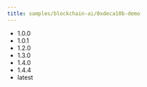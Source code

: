 ```yaml
---
title: samples/blockchain-ai/0xdeca10b-demo
---
```

- 1.0.0
- 1.0.1
- 1.2.0
- 1.3.0
- 1.4.0
- 1.4.4
- latest
